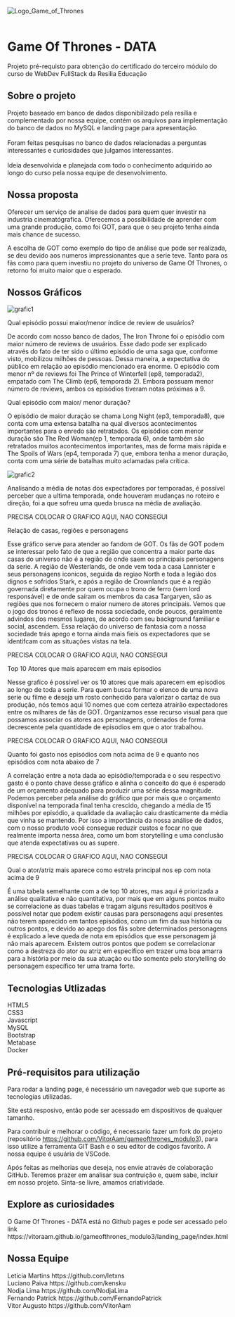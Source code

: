![Logo_Game_of_Thrones](https://user-images.githubusercontent.com/95655990/176547202-401bc8d9-876c-49c2-8bb9-28ec52b7d553.png)
<br>
<br>

<h1>Game Of Thrones - DATA</h1>
Projeto pré-requisto para obtenção do certificado do terceiro módulo do curso de WebDev FullStack da Resilia Educação

<h2>Sobre o projeto</h2>
Projeto baseado em banco de dados disponibilizado pela resília e complementado por nossa equipe, contém os arquivos para implementação do banco de dados no MySQL e landing page para apresentação.
<br>
<br>
Foram feitas pesquisas no banco de dados relacionadas a perguntas interessantes e curiosidades que julgamos interessantes.
<br>
<br>
Ideia desenvolvida e planejada com todo o conhecimento adquirido ao longo do curso pela nossa equipe de desenvolvimento.

<h2>Nossa proposta</h2>

Oferecer um serviço de analise de dados para quem quer investir na industria cinematógrafica. Oferecemos a possibilidade de aprender com uma grande produção, como foi GOT, para que o seu projeto tenha ainda mais chance de sucesso. 

A escolha de GOT como exemplo do tipo de análise que pode ser realizada, se deu devido aos numeros impressionantes que a serie teve. Tanto para os fãs como para quem investiu no projeto do universo de Game Of Thrones, o retorno foi muito maior que o esperado.

<h2>Nossos Gráficos</h2>

![grafic1](https://user-images.githubusercontent.com/102417680/176801822-71125fa3-0c5f-4c2d-a1f0-e44908d20c95.png)

Qual episódio possui maior/menor índice de review de usuários? 

De acordo com nosso banco de dados, The Iron Throne foi o episódio com maior número de reviews de usuários. Esse dado pode ser explicado através do fato de ter sido o último episódio de uma saga que, conforme visto, mobilizou milhões de pessoas. Dessa maneira, a expectativa do público em relação ao episódio mencionado era enorme. O episódio com menor nº de reviews foi The Prince of Winterfell (ep8, temporada2), empatado  com The Climb (ep6, temporada 2). Embora possuam menor número de reviews, ambos os episódios tiveram notas próximas a 9.

Qual episódio com maior/ menor duração?

O episódio de maior duração se chama Long Night (ep3, temporada8), que conta com uma extensa batalha na qual diversos acontecimentos importantes para o enredo são retratados. Os episódios com menor duração são The Red Woman(ep 1, temporada 6), onde também são retratados muitos acontecimentos importantes, mas de forma mais rápida e The Spoils of Wars (ep4, temporada 7) que, embora tenha a menor duração, conta com uma série de batalhas muito aclamadas pela crítica. 

![grafic2](https://user-images.githubusercontent.com/102417680/176802285-ea18d0a1-b773-414a-9b86-f9da7a10cd14.png)

Analisando a média de notas dos expectadores por temporadas, é possível perceber que a ultima temporada, onde houveram mudanças no roteiro e direção, foi a que sofreu uma queda brusca na média de avaliação. 

PRECISA COLOCAR O GRAFICO AQUI, NAO CONSEGUI

Relação de casas, regiões e personagens

Esse gráfico serve para atender ao fandom de GOT. Os fãs de GOT podem se interessar pelo fato de que a região que concentra a maior parte das casas do universo não é a região de onde saem os principais personagens da serie. A região de Westerlands, de onde vem toda a casa Lannister e seus personagens iconicos, seguida da regiao North e toda a legião dos dignos e sofridos Stark, e após a região de Crownlands que é a região governada diretamente por quem ocupa o trono de ferro (sem lord responsável) e de onde saíram os membros da casa Targaryen, são as regiões que nos fornecem o maior numero de atores principais. Vemos que o jogo dos tronos é reflexo de nossa sociedade, onde poucos, geralmente advindos dos mesmos lugares, de acordo com seu background familiar e social, ascendem. Essa relação do universo de fantasia com a nossa sociedade trás apego e torna ainda mais fieis os expectadores que se identifcam com as situações vistas na tela.

PRECISA COLOCAR O GRAFICO AQUI, NAO CONSEGUI

Top 10 Atores que mais aparecem em mais episodios

Nesse grafico é possível ver os 10 atores que mais aparecem em episodios ao longo de toda a serie. Para quem busca formar o elenco de uma nova serie ou filme e deseja um rosto conhecido para valorizar o cartaz de sua produção, nós temos aqui 10 nomes que com certeza atraírão expectadores entre os milhares de fãs de GOT.
Organizamos esse recurso visual para que possamos associar os atores aos personagens, ordenados de forma decrescente pela quantidade de episodios em que o ator trabalhou.

PRECISA COLOCAR O GRAFICO AQUI, NAO CONSEGUI

Quanto foi gasto nos episódios com nota acima de 9 e quanto nos episódios com nota abaixo de 7

A correlação entre a nota dada ao episódio/temporada e o seu respectivo gasto é o ponto chave desse gráfico e alinha o conceito do que é esperado de um orçamento adequado para produzir uma série dessa magnitude. Podemos perceber pela análise do gráfico que por mais que o orçamento disponível na temporada final tenha crescido, chegando a média de 15 milhões por episódio, a qualidade da avaliação caiu drasticamente da média que vinha se mantendo. Por isso a importância da nossa análise de dados, com o nosso produto você consegue reduzir custos e focar no que realmente importa nessa área, como um bom storytelling e uma conclusão que atenda expectativas ou as supere.

PRECISA COLOCAR O GRAFICO AQUI, NAO CONSEGUI

Qual o ator/atriz mais aparece como estrela principal nos ep com nota acima de 9

É uma tabela semelhante com a de top 10 atores, mas aqui é priorizada a análise qualitativa e não quantitativa, por mais que em alguns pontos muito se correlacione as duas tabelas e tragam alguns resultados positivos é possível notar que podem existir causas para personagens aqui presentes não terem aparecido em tantos episódios, como um fim da sua história ou outros pontos, e devido ao apego dos fãs sobre determinados personagens é explicado a leve queda de nota em episódios que esse personagem já não mais aparecem. Existem outros pontos que podem se correlacionar como a destreza do ator ou atriz em específico em trazer uma boa amarra para a história por meio da sua atuação ou tão somente pelo storytelling do personagem específico ter uma trama forte.


<h2>Tecnologias Utlizadas</h2>
HTML5
<br>
CSS3
<br>
Javascript
<br>
MySQL
<br>
Bootstrap
<br>
Metabase
<br>
Docker


<h2>Pré-requisitos para utilização</h2>
Para rodar a landing page, é necessário um navegador web que suporte as tecnologias utilizadas.

Site está resposivo, então pode ser acessado em dispositivos de qualquer tamanho.

Para contribuir e melhorar o código, é necessario fazer um fork do projeto (repositório https://github.com/VitorAam/gameofthrones_modulo3), para isso utilize a ferramenta GIT Bash e o seu editor de codigos favorito. A nossa equipe é usuária de VSCode.

Após feitas as melhorias que deseja, nos envie através de colaboração GitHub. Teremos prazer em analisar sua contruição e, quem sabe, incluir em nosso projeto. Sinta-se livre, amamos criatividade.

<h2>Explore as curiosidades</h2>
O Game Of Thrones - DATA está no Github pages e pode ser acessado pelo link https://vitoraam.github.io/gameofthrones_modulo3/landing_page/index.html

<h2>Nossa Equipe</h2>
Leticia Martins https://github.com/letxns
<br>
Luciano Paiva https://github.com/kensku
<br>
Nodja Lima https://github.com/NodjaLima
<br>
Fernando Patrick https://github.com/FernandoPatrick
<br>
Vitor Augusto https://github.com/VitorAam
